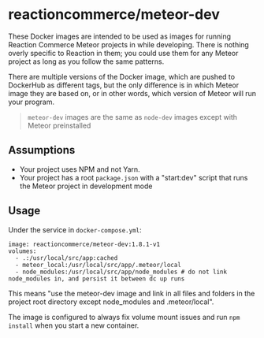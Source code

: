 # reactioncommerce/meteor-dev

These Docker images are intended to be used as images for running Reaction Commerce Meteor projects in while developing. There is nothing overly specific to Reaction in them; you could use them for any Meteor project as long as you follow the same patterns.

There are multiple versions of the Docker image, which are pushed to DockerHub as different tags, but the only difference is in which Meteor image they are based on, or in other words, which version of Meteor will run your program.

> `meteor-dev` images are the same as `node-dev` images except with Meteor preinstalled

## Assumptions

- Your project uses NPM and not Yarn.
- Your project has a root `package.json` with a "start:dev" script that runs the Meteor project in development mode

## Usage

Under the service in `docker-compose.yml`:

```
image: reactioncommerce/meteor-dev:1.8.1-v1
volumes:
  - .:/usr/local/src/app:cached
  - meteor_local:/usr/local/src/app/.meteor/local
  - node_modules:/usr/local/src/app/node_modules # do not link node_modules in, and persist it between dc up runs
```

This means "use the meteor-dev image and link in all files and folders in the project root directory except node_modules and .meteor/local".

The image is configured to always fix volume mount issues and run `npm install` when you start a new container.
